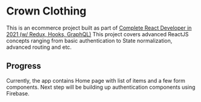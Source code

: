 # Crown Clothing

This is an ecommerce project built as part of [Complete React Developer in 2021 (w/ Redux, Hooks, GraphQL)](https://www.udemy.com/course/complete-react-developer-zero-to-mastery)
This project covers advanced ReactJS concepts ranging from basic authentication to State normalization, advanced routing and etc.

## Progress

Currently, the app contains Home page with list of items and a few form components. Next step will be building up authentication components using Firebase.
